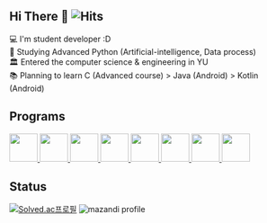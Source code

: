 ## Hi There 👋 ![Hits](https://hits.seeyoufarm.com/api/count/incr/badge.svg?url=https%3A%2F%2Fgithub.com%2FHanSatCode&count_bg=%2379C83D&title_bg=%23555555&icon=&icon_color=%23E7E7E7&title=HITS&edge_flat=true)

💻 I'm student developer :D</br>
🌱 Studying Advanced Python (Artificial-intelligence, Data process)</br>
🏛 Entered the computer science & engineering in YU</br>
📚 Planning to learn C (Advanced course) > Java (Android) > Kotlin (Android)</br>

## Programs
<div>
    <a href="https://github.com/HanSatCode/rmAppAuto">
        <img src="https://user-images.githubusercontent.com/50666621/184539305-6e833d81-838e-481a-abeb-bad2f1572781.png" width="50" height="50"/>
    </a>
    <a href="https://github.com/HanSatCode/HCSAuto">
        <img src="https://user-images.githubusercontent.com/50666621/184539308-6dbdc148-ca75-4e3d-a91a-14bf420c9653.png" width="50" height="50"/>
    </a>
    <a href="https://github.com/HanSatCode/Allegiance">
        <img src="https://user-images.githubusercontent.com/50666621/184539311-ead1025d-ba8d-4828-a4d1-9efa7e5648c3.png" width="50" height="50"/>
    </a>
    <a href="https://github.com/HanSatCode/Archive/tree/main/Bandoku">
        <img src="https://user-images.githubusercontent.com/50666621/184539309-16c4c374-6d35-4392-a111-cc16c4cbd8d2.png" width="50" height="50"/>
    </a>
    <a href="https://github.com/HanSatCode/KonPlus">
        <img src="https://user-images.githubusercontent.com/50666621/184539396-29509d15-8afd-47f0-a8cb-fb6b8cfa8c50.png" width="50" height="50"/>
    </a>
    <a href="https://github.com/HanSatCode/Archive/tree/main/HuTaoBot">
        <img src="https://user-images.githubusercontent.com/50666621/184541713-db46cc20-3922-4f55-824c-6812732b631d.png" width="50" height="50"/>
    </a>
    <a href="https://github.com/HanSatCode/GenshinFloor">
        <img src="https://user-images.githubusercontent.com/50666621/184539396-29509d15-8afd-47f0-a8cb-fb6b8cfa8c50.png" width="50" height="50"/>
    </a>
    <a href="https://github.com/HanSatCode/GangBukPay">
        <img src="https://user-images.githubusercontent.com/50666621/189384317-9e48f7e5-9160-4c2e-9eeb-d87d3683bfc7.png" width="50" height="50"/>
    </a>
</div>

## Status
[![Solved.ac프로필](http://mazassumnida.wtf/api/v2/generate_badge?boj=hansatcode)](https://solved.ac/profile/hansatcode)
![mazandi profile](http://mazandi.herokuapp.com/api?handle=hansatcode&theme=warm)
